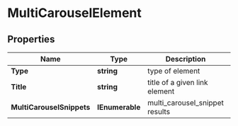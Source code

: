 # MultiCarouselElement


## Properties

| Name | Type | Description | Notes |
|------------ | ------------- | ------------- | -------------|
**Type** | **string** | type of element |[optional]|
**Title** | **string** | title of a given link element |[optional]|
**MultiCarouselSnippets** | **IEnumerable<SerpApiCarouselElement>** | multi_carousel_snippet results |[optional]|